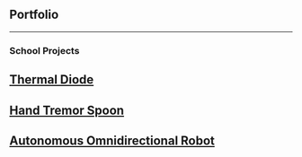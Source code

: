 ## Portfolio

---

### School Projects 

[Thermal Diode](/sample_page)
---
[Hand Tremor Spoon](/sample_page)
---
[Autonomous Omnidirectional Robot](/sample_page)
---
